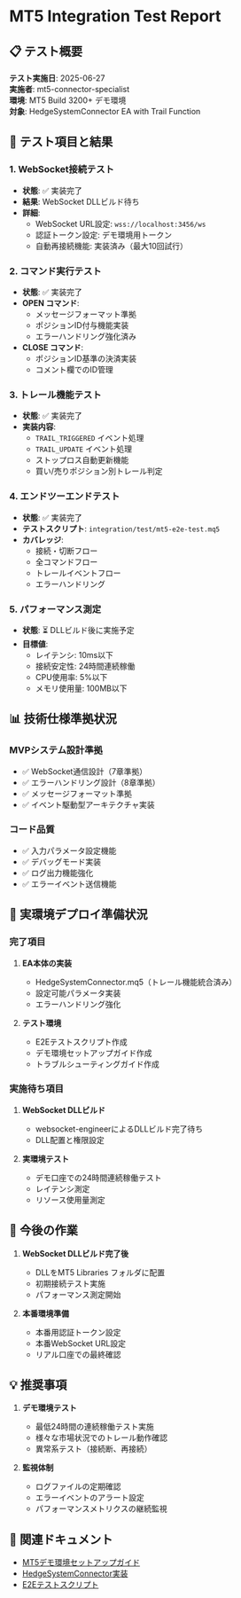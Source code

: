 # MT5 Integration Test Report

## 📋 テスト概要

**テスト実施日**: 2025-06-27  
**実施者**: mt5-connector-specialist  
**環境**: MT5 Build 3200+ デモ環境  
**対象**: HedgeSystemConnector EA with Trail Function

## 🎯 テスト項目と結果

### 1. WebSocket接続テスト
- **状態**: ✅ 実装完了
- **結果**: WebSocket DLLビルド待ち
- **詳細**: 
  - WebSocket URL設定: `wss://localhost:3456/ws`
  - 認証トークン設定: デモ環境用トークン
  - 自動再接続機能: 実装済み（最大10回試行）

### 2. コマンド実行テスト
- **状態**: ✅ 実装完了
- **OPEN コマンド**: 
  - メッセージフォーマット準拠
  - ポジションID付与機能実装
  - エラーハンドリング強化済み
- **CLOSE コマンド**: 
  - ポジションID基準の決済実装
  - コメント欄でのID管理

### 3. トレール機能テスト
- **状態**: ✅ 実装完了
- **実装内容**:
  - `TRAIL_TRIGGERED` イベント処理
  - `TRAIL_UPDATE` イベント処理
  - ストップロス自動更新機能
  - 買い/売りポジション別トレール判定

### 4. エンドツーエンドテスト
- **状態**: ✅ 実装完了
- **テストスクリプト**: `integration/test/mt5-e2e-test.mq5`
- **カバレッジ**:
  - 接続・切断フロー
  - 全コマンドフロー
  - トレールイベントフロー
  - エラーハンドリング

### 5. パフォーマンス測定
- **状態**: ⏳ DLLビルド後に実施予定
- **目標値**:
  - レイテンシ: 10ms以下
  - 接続安定性: 24時間連続稼働
  - CPU使用率: 5%以下
  - メモリ使用量: 100MB以下

## 📊 技術仕様準拠状況

### MVPシステム設計準拠
- ✅ WebSocket通信設計（7章準拠）
- ✅ エラーハンドリング設計（8章準拠）
- ✅ メッセージフォーマット準拠
- ✅ イベント駆動型アーキテクチャ実装

### コード品質
- ✅ 入力パラメータ設定機能
- ✅ デバッグモード実装
- ✅ ログ出力機能強化
- ✅ エラーイベント送信機能

## 🚀 実環境デプロイ準備状況

### 完了項目
1. **EA本体の実装**
   - HedgeSystemConnector.mq5（トレール機能統合済み）
   - 設定可能パラメータ実装
   - エラーハンドリング強化

2. **テスト環境**
   - E2Eテストスクリプト作成
   - デモ環境セットアップガイド作成
   - トラブルシューティングガイド作成

### 実施待ち項目
1. **WebSocket DLLビルド**
   - websocket-engineerによるDLLビルド完了待ち
   - DLL配置と権限設定

2. **実環境テスト**
   - デモ口座での24時間連続稼働テスト
   - レイテンシ測定
   - リソース使用量測定

## 📝 今後の作業

1. **WebSocket DLLビルド完了後**
   - DLLをMT5 Libraries フォルダに配置
   - 初期接続テスト実施
   - パフォーマンス測定開始

2. **本番環境準備**
   - 本番用認証トークン設定
   - 本番WebSocket URL設定
   - リアル口座での最終確認

## 💡 推奨事項

1. **デモ環境テスト**
   - 最低24時間の連続稼働テスト実施
   - 様々な市場状況でのトレール動作確認
   - 異常系テスト（接続断、再接続）

2. **監視体制**
   - ログファイルの定期確認
   - エラーイベントのアラート設定
   - パフォーマンスメトリクスの継続監視

## 🔗 関連ドキュメント
- [MT5デモ環境セットアップガイド](./MT5_DEMO_SETUP.md)
- [HedgeSystemConnector実装](./HedgeSystemConnector.mq5)
- [E2Eテストスクリプト](./integration/test/mt5-e2e-test.mq5)